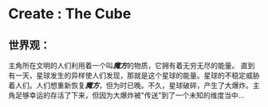 # Create : The Cube


## 世界观：
主角所在文明的人们利用着一个叫***魔方***的物质，它拥有着无穷无尽的能量。
直到有一天，星球发生的异样使人们发现，那就是这个星球的能量。星球的不稳定威胁着人们。人们想重新恢复***魔方***，但为时已晚。不久，星球破碎，产生了大爆炸。主角足够幸运的存活了下来，但因为大爆炸被"传送"到了一个未知的维度当中...